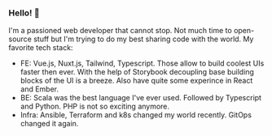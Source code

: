 ### Hello! 👋 

I'm a passioned web developer that cannot stop.
Not much time to open-source stuff but I'm trying to do my best sharing code with the world.
My favorite tech stack:
 - FE: Vue.js, Nuxt.js, Tailwind, Typescript. Those allow to build coolest UIs faster then ever. With the help of Storybook decoupling base building blocks of the UI is a breeze. Also have quite some experince in React and Ember.
 - BE: Scala was the best language I've ever used. Followed by Typescript and Python. PHP is not so exciting anymore.
 - Infra: Ansible, Terraform and k8s changed my world recently. GitOps changed it again. 
